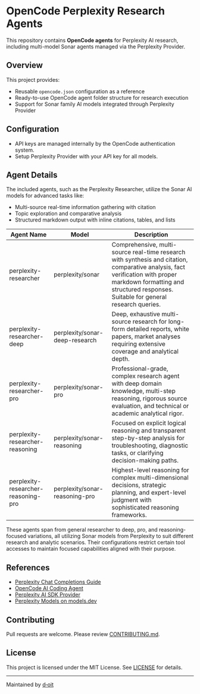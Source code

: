 # OpenCode Perplexity Research Agents

This repository contains **OpenCode agents** for Perplexity AI research, including multi-model Sonar agents managed via the Perplexity Provider.

## Overview

This project provides:
- Reusable `opencode.json` configuration as a reference
- Ready-to-use OpenCode agent folder structure for research execution
- Support for Sonar family AI models integrated through Perplexity Provider

## Configuration

- API keys are managed internally by the OpenCode authentication system.
- Setup Perplexity Provider with your API key for all models.

## Agent Details

The included agents, such as the Perplexity Researcher, utilize the Sonar AI models for advanced tasks like:
- Multi-source real-time information gathering with citation
- Topic exploration and comparative analysis
- Structured markdown output with inline citations, tables, and lists


| Agent Name                        | Model                  | Description                                                                                                                       |
|---------------------------------|------------------------|-----------------------------------------------------------------------------------------------------------------------------------|
| perplexity-researcher            | perplexity/sonar       | Comprehensive, multi-source real-time research with synthesis and citation, comparative analysis, fact verification with proper markdown formatting and structured responses. Suitable for general research queries. |
| perplexity-researcher-deep       | perplexity/sonar-deep-research | Deep, exhaustive multi-source research for long-form detailed reports, white papers, market analyses requiring extensive coverage and analytical depth. |
| perplexity-researcher-pro        | perplexity/sonar-pro   | Professional-grade, complex research agent with deep domain knowledge, multi-step reasoning, rigorous source evaluation, and technical or academic analytical rigor. |
| perplexity-researcher-reasoning  | perplexity/sonar-reasoning | Focused on explicit logical reasoning and transparent step-by-step analysis for troubleshooting, diagnostic tasks, or clarifying decision-making paths. |
| perplexity-researcher-reasoning-pro | perplexity/sonar-reasoning-pro | Highest-level reasoning for complex multi-dimensional decisions, strategic planning, and expert-level judgment with sophisticated reasoning frameworks. |

These agents span from general researcher to deep, pro, and reasoning-focused variations, all utilizing Sonar models from Perplexity to suit different research and analytic scenarios. Their configurations restrict certain tool accesses to maintain focused capabilities aligned with their purpose.


## References

- [Perplexity Chat Completions Guide](https://docs.perplexity.ai/guides/chat-completions-guide)
- [OpenCode AI Coding Agent](https://opencode.ai/)
- [Perplexity AI SDK Provider](https://ai-sdk.dev/providers/ai-sdk-providers/perplexity)
- [Perplexity Models on models.dev](https://models.dev/?search=Perplexity)

## Contributing

Pull requests are welcome. Please review [CONTRIBUTING.md](CONTRIBUTING.md).

## License

This project is licensed under the MIT License. See [LICENSE](LICENSE) for details.

---

Maintained by [d‑oit](https://github.com/d-oit)
